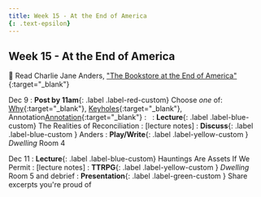 ```yaml
---
title: Week 15 - At the End of America
{: .text-epsilon}
---
```


## Week 15 - At the End of America
   
📖 Read Charlie Jane Anders, ["The Bookstore at the End of America"](/ws297y/assets/pdfs/anders_bookstore_at_end_of_america.pdf){:target="_blank"}   
   
Dec 9
: **Post by 11am**{: .label .label-red-custom} Choose *one* of: [Why](https://visforvali.github.io/ws297y/prompts/#why){:target="_blank"}, [Keyholes](https://visforvali.github.io/ws297y/prompts/#keyholes){:target="_blank"}, Annotation[Annotation](https://visforvali.github.io/ws297y/prompts/#annotation){:target="_blank"}
  : &nbsp;
: **Lecture**{: .label .label-blue-custom} The Realities of Reconciliation
  : [lecture notes]
: **Discuss**{: .label .label-blue-custom } Anders
: **Play/Write**{: .label .label-yellow-custom } *Dwelling* Room 4

Dec 11
: **Lecture**{: .label .label-blue-custom} Hauntings Are Assets If We Permit
  : [lecture notes]
: **TTRPG**{: .label .label-yellow-custom } *Dwelling* Room 5 and debrief
: **Presentation**{: .label .label-green-custom } Share excerpts you're proud of 